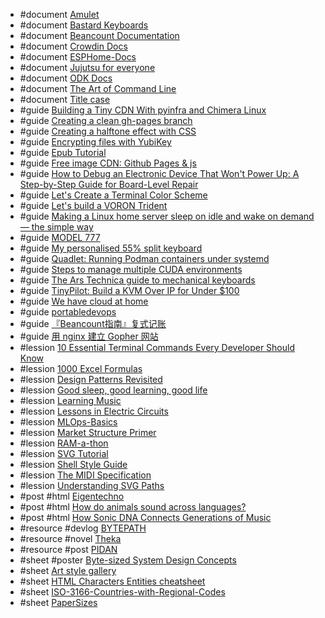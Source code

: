 - #document [Amulet](http://www.amulet.xyz/doc)
- #document [Bastard Keyboards](https://docs.bastardkb.com/)
- #document [Beancount Documentation](https://beancount.github.io/docs/index.html)
- #document [Crowdin Docs](https://support.crowdin.com)
- #document [ESPHome-Docs](https://github.com/esphome/esphome-docs)
- #document [Jujutsu for everyone](https://jj-for-everyone.github.io)
- #document [ODK Docs](https://docs.getodk.org)
- #document [The Art of Command Line](https://github.com/jlevy/the-art-of-command-line)
- #document [Title case](https://www.wikiwand.com/en/articles/Title_case)
- #guide [Building a Tiny CDN With pyinfra and Chimera Linux](https://www.wezm.net/v2/posts/2024/tiny-cdn/)
- #guide [Creating a clean gh-pages branch](https://gist.github.com/ramnathv/2227408)
- #guide [Creating a halftone effect with CSS](https://leanrada.com/notes/pure-css-halftone)
- #guide [Encrypting files with YubiKey](https://hive.blog/software/@m-san/encrypting-files-with-yubikey)
- #guide [Epub Tutorial](https://gist.github.com/stormwild/86673836eb6153e6ab2e65b4353a289e)
- #guide [Free image CDN: Github Pages & js](https://transloadit.com/devtips/free-image-cdn-setup-with-github-pages-javascript-cdn/)
- #guide [How to Debug an Electronic Device That Won't Power Up: A Step-by-Step Guide for Board-Level Repair](https://omid.dev/2024/10/14/how-to-debug-an-electronic-device-that-wont-power-up-a-step-by-step-guide-for-board-level-repair/)
- #guide [Let's Create a Terminal Color Scheme](https://hamvocke.com/blog/lets-create-a-terminal-color-scheme/)
- #guide [Let's build a VORON Trident](https://www.jonashietala.se/series/voron_trident/)
- #guide [Making a Linux home server sleep on idle and wake on demand — the simple way](https://dgross.ca/blog/linux-home-server-auto-sleep)
- #guide [MODEL 777](https://www.lucaiaconistewart.com/model-777)
- #guide [My personalised 55% split keyboard](https://leanrada.com/notes/my-personalised-keyboard/)
- #guide [Quadlet: Running Podman containers under systemd](https://mo8it.com/blog/quadlet/)
- #guide [Steps to manage multiple CUDA environments](https://gist.github.com/garg-aayush/156ec6ddda3d62e2c0ddad00b7e66956)
- #guide [The Ars Technica guide to mechanical keyboards](https://arstechnica.com/gadgets/2022/03/the-ars-technica-guide-to-mechanical-keyboards/)
- #guide [TinyPilot: Build a KVM Over IP for Under $100](https://mtlynch.io/tinypilot/)
- #guide [We have cloud at home](https://nielscautaerts.xyz/we-have-cloud-at-home.html)
- #guide [portabledevops](https://github.com/robertluwang/portabledevops)
- #guide [『Beancount指南』复式记账](https://fermi.ink/posts/2023/05/31/01/)
- #guide [用 nginx 建立 Gopher 网站](https://lantian.pub/article/modify-website/serve-gopher-with-nginx.lantian/)
- #lession [10 Essential Terminal Commands Every Developer Should Know](https://www.trevorlasn.com/blog/10-essential-terminal-commands-every-developer-should-know)
- #lession [1000 Excel Formulas](https://exceljet.net/formulas)
- #lession [Design Patterns Revisited](https://gameprogrammingpatterns.com/design-patterns-revisited.html)
- #lession [Good sleep, good learning, good life](https://super-memory.com/articles/sleep.htm)
- #lession [Learning Music](https://learningmusic.ableton.com/)
- #lession [Lessons in Electric Circuits](https://www.allaboutcircuits.com/textbook/)
- #lession [MLOps-Basics](https://github.com/graviraja/MLOps-Basics)
- #lession [Market Structure Primer](https://primer.prooftrading.com/)
- #lession [RAM-a-thon](https://ram-a-thon.vercel.app/)
- #lession [SVG Tutorial](https://svg-tutorial.com/)
- #lession [Shell Style Guide](https://google.github.io/styleguide/shellguide.html)
- #lession [The MIDI Specification](http://midi.teragonaudio.com/tech/midispec.htm)
- #lession [Understanding SVG Paths](https://www.nan.fyi/svg-paths)
- #post #html [Eigentechno](https://www.isik.dev/posts/Eigentechno.html)
- #post #html [How do animals sound across languages?](https://pudding.cool/2025/03/language/)
- #post #html [How Sonic DNA Connects Generations of Music](https://pudding.cool/2025/04/music-dna/)
- #resource #devlog [BYTEPATH](https://scillidan.github.io/BYTEPATH-blogs)
- #resource #novel [Theka](https://scillidan.github.io/Theka/)
- #resource #post [PIDAN](https://scillidan.github.io/PIDAN-journal)
- #sheet #poster [Byte-sized System Design Concepts](https://github.com/ByteByteGoHq/system-design-101)
- #sheet [Art style gallery](https://airtable.com/appGc7YdwCFVYwTK8/shrY4CRFRaIhLjiBe/tbldCHol3ABwHG9ex)
- #sheet [HTML Characters Entities cheatsheet](https://cheatsheets.zip/html-char)
- #sheet [ISO-3166-Countries-with-Regional-Codes](https://github.com/lukes/ISO-3166-Countries-with-Regional-Codes/blob/master/all/all.csv)
- #sheet [PaperSizes](https://papersizes.io/)
